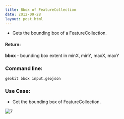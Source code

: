 ```yaml
---
title: Bbox of FeatureCollection
date: 2012-09-28
layout: post.html
---
```


- Gets the bounding box of a FeatureCollection. 

#### Return:

**bbox** - bounding box extent in minX, minY, maxX, maxY

### Command line:

```geokit bbox input.geojson```

### Use Case:

- Get the bounding box of FeatureCollection.

![7](https://user-images.githubusercontent.com/11504548/46218693-eb536300-c30a-11e8-8a3d-e4f93c508d5c.png)